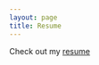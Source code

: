 ```yaml
---
layout: page
title: Resume
---
```


<p>Check out my <a href="assets/pdfs/resume.pdf" target="_blank">resume</a></p>